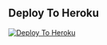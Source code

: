 ## Deploy To Heroku

[![Deploy To Heroku](https://www.herokucdn.com/deploy/button.svg)](https://heroku.com/deploy?template=https://github.com/aditya94139/txtuploderraj1-)
